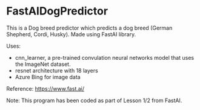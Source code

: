 # FastAIDogPredictor

This is a Dog breed predictor which predicts a dog breed (German Shepherd, Cordi, Husky).
Made using FastAI library.

Uses:
- cnn_learner, a pre-trained convulation neural networks model that uses the ImageNet dataset.
- resnet architecture with 18 layers
- Azure Bing for image data


Reference: https://www.fast.ai/

Note: This program has been coded as part of Lesson 1/2 from FastAI. 
